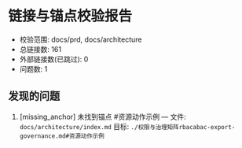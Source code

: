 # 链接与锚点校验报告

- 校验范围: docs/prd, docs/architecture
- 总链接数: 161
- 外部链接数(已跳过): 0
- 问题数: 1

## 发现的问题
1. [missing_anchor] 未找到锚点 #资源动作示例 — 文件: `docs/architecture/index.md` 目标: `./权限与治理矩阵rbacabac-export-governance.md#资源动作示例`